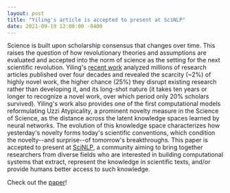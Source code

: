 ```yaml
---
layout: post
title: "Yiling's article is accepted to present at SciNLP"
date: 2021-09-19 12:00:00 -0400
---
```



Science is built upon scholarship consensus that changes over time. This raises the question of how revolutionary theories and assumptions are evaluated and accepted into the norm of science as the setting for the next scientific revolution. Yiling's <a href="https://lyl010.github.io/yilinglin/">recent work</a> analyzed millions of research articles published over four decades and revealed the scarcity (~2%) of highly novel work, the higher chance (25%) they disrupt existing research rather than developing it, and its long-shot nature (it takes ten years or longer to recognize a novel work, over which period only 20% scholars survived). Yiling's work also provides one of the first computational models reformulating Uzzi Atypicality, a prominent novelty measure in the Science of Science, as the distance across the latent knowledge spaces learned by neural networks. The evolution of this knowledge space characterizes how yesterday's novelty forms today's scientific conventions, which condition the novelty--and surprise--of tomorrow's breakthroughs. This paper is accepted to present at <a href="https://scinlp.org/">SciNLP</a>, a community aiming to bring together researchers from diverse fields who are interested in building computational systems that extract, represent the knowledge in scientific texts, and/or provide humans better access to such knowledge. 

Check out the <a href="https://arxiv.org/abs/2103.03398">paper</a>!

